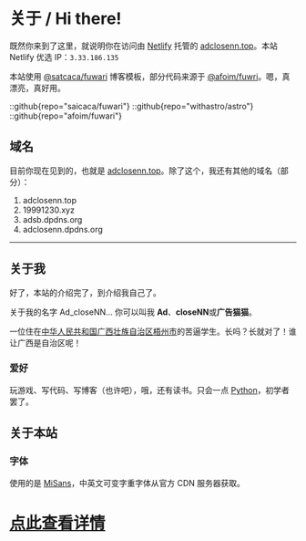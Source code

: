 # 关于 / Hi there!
既然你来到了这里，就说明你在访问由 [Netlify](https://www.netlify.com) 托管的 [adclosenn.top](https://adclosenn.top)。本站 Netlify 优选 IP：`3.33.186.135`

本站使用 [@satcaca/fuwari](https://github.com/saicaca/fuwari) 博客模板，部分代码来源于 [@afoim/fuwri](https://github.com/afoim/fuwar)。嗯，真漂亮，真好用。

::github{repo="saicaca/fuwari"}
::github{repo="withastro/astro"}
::github{repo="afoim/fuwari"}

## 域名
目前你现在见到的，也就是 [adclosenn.top](https://adclosenn.top)。除了这个，我还有其他的域名（部分）：

1. adclosenn.top
2. 19991230.xyz
3. adsb.dpdns.org
4. adclosenn.dpdns.org

---

## 关于我
好了，本站的介绍完了，到介绍我自己了。

关于我的名字 Ad_closeNN... 你可以叫我 **Ad**、**closeNN**或**广告猫猫**。

一位住在[中华人民共和国广西壮族自治区梧州市](https://baike.baidu.com/item/%E6%A2%A7%E5%B7%9E%E5%B8%82/7260153)的苦逼学生。长吗？长就对了！谁让广西是自治区呢！

### 爱好
玩游戏、写代码、写博客（也许吧），哦，还有读书。只会一点 [Python](https://baike.baidu.com/item/Python/407313)，初学者罢了。

## 关于本站
### 字体
使用的是 [MiSans](https://hyperos.mi.com/font)，中英文可变字重字体从官方 CDN 服务器获取。
# [点此查看详情](/misans/)